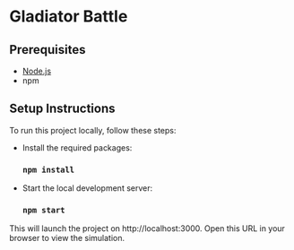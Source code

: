 # Gladiator Battle

## Prerequisites

- [Node.js](https://nodejs.org/)
- npm

## Setup Instructions

To run this project locally, follow these steps:

- Install the required packages:
    ### `npm install`
- Start the local development server:
    ### `npm start`
This will launch the project on http://localhost:3000. Open this URL in your browser to view the simulation.
